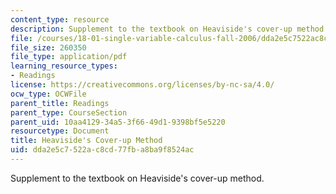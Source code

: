 ```yaml
---
content_type: resource
description: Supplement to the textbook on Heaviside's cover-up method.
file: /courses/18-01-single-variable-calculus-fall-2006/dda2e5c7522ac8cd77fba8ba9f8524ac_f_hscvr_up_methd.pdf
file_size: 260350
file_type: application/pdf
learning_resource_types:
- Readings
license: https://creativecommons.org/licenses/by-nc-sa/4.0/
ocw_type: OCWFile
parent_title: Readings
parent_type: CourseSection
parent_uid: 10aa4129-34a5-3f66-49d1-9398bf5e5220
resourcetype: Document
title: Heaviside's Cover-up Method
uid: dda2e5c7-522a-c8cd-77fb-a8ba9f8524ac
---
```

Supplement to the textbook on Heaviside's cover-up method.